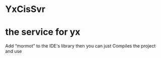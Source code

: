 # YxCisSvr
# the service for yx
Add “mormot” to the IDE's library then you can just Compiles the project and use 
